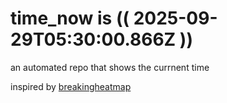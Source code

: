 # time_now is (( 2025-09-29T05:30:00.866Z ))

an automated repo that shows the currnent time

inspired by [breakingheatmap](https://github.com/breakingheatmap/breakingheatmap)